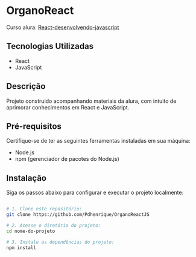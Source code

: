 # OrganoReact

Curso alura: [React-desenvolvendo-javascript](https://cursos.alura.com.br/course/react-desenvolvendo-javascript)


## Tecnologias Utilizadas

- React
- JavaScript


## Descrição

Projeto construido acompanhando materiais da alura, com intuito de aprimorar conhecimentos em React e JavaScript.

## Pré-requisitos

Certifique-se de ter as seguintes ferramentas instaladas em sua máquina:

- Node.js
- npm (gerenciador de pacotes do Node.js)

## Instalação

Siga os passos abaixo para configurar e executar o projeto localmente:

   ```bash

# 1. Clone este repositório:
   git clone https://github.com/Pdhenrique/OrganoReactJS

# 2. Acesse o diretório do projeto:
cd nome-do-projeto

# 3. Instale as dependências do projeto:
npm install

